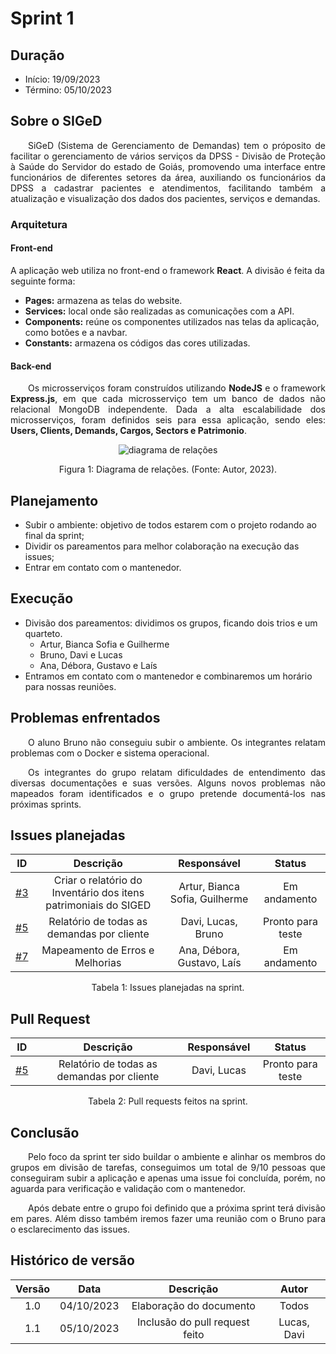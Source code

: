# Sprint 1

## Duração
- Início: 19/09/2023
- Término: 05/10/2023

## Sobre o SIGeD
<p align="justify">&emsp;&emsp;SiGeD (Sistema de Gerenciamento de Demandas) tem o próposito de facilitar o gerenciamento de vários serviços da DPSS - Divisão de Proteção à Saúde do Servidor do estado de Goiás, promovendo uma interface entre funcionários de diferentes setores da área, auxiliando os funcionários da DPSS a cadastrar pacientes e atendimentos, facilitando também a atualização e visualização dos dados dos pacientes, serviços e demandas.</p>

### Arquitetura

#### Front-end
A aplicação web utiliza no front-end o framework **React**. A divisão é feita da seguinte forma:

- **Pages:** armazena as telas do website.
- **Services:** local onde são realizadas as comunicações com a API.
- **Components:** reúne os componentes utilizados nas telas da aplicação, como botões e a navbar.
- **Constants:** armazena os códigos das cores utilizadas.

#### Back-end
<p align="justify">&emsp;&emsp;Os microsserviços foram construídos utilizando <b>NodeJS</b> e o framework <b>Express.js</b>, em que cada microsserviço tem um banco de dados não relacional MongoDB independente. Dada a alta escalabilidade dos microsserviços, foram definidos seis para essa aplicação, sendo eles: <b>Users, Clients, Demands, Cargos, Sectors e Patrimonio</b>.</p>

<center>

  ![diagrama de relações](https://github.com/Siged-Gces-2023-2/2023.2-SIGeD-GCES-Doc/assets/79341819/c3ebdbf1-c6c5-4122-8e38-deb955896e81)

</center>

<figcaption align="center">Figura 1: Diagrama de relações. (Fonte: Autor, 2023).</figcaption>

## Planejamento
- Subir o ambiente: objetivo de todos estarem com o projeto rodando ao final da sprint;
- Dividir os pareamentos para melhor colaboração na execução das issues;
- Entrar em contato com o mantenedor.

## Execução
- Divisão dos pareamentos: dividimos os grupos, ficando dois trios e um quarteto.
    - Artur, Bianca Sofia e Guilherme
    - Bruno, Davi e Lucas
    - Ana, Débora, Gustavo e Laís
- Entramos em contato com o mantenedor e combinaremos um horário para nossas reuniões.

## Problemas enfrentados
<p align="justify">&emsp;&emsp;O aluno Bruno não conseguiu subir o ambiente. Os integrantes relatam problemas com o Docker e sistema operacional.</p>

<p align="justify">&emsp;&emsp;Os integrantes do grupo relatam dificuldades de entendimento das diversas documentações e suas versões. Alguns novos problemas não mapeados foram identificados e o grupo pretende documentá-los nas próximas sprints.</p>

## Issues planejadas
| ID |Descrição | Responsável | Status |
| :--: | :-----: | :---------: | :-----:|
| [#3](https://github.com/Siged-Gces-2023-2/2023.2-SIGeD-GCES-Doc/issues/3) | Criar o relatório do Inventário dos itens patrimoniais do SIGED | Artur, Bianca Sofia, Guilherme | Em andamento |
| [#5](https://github.com/Siged-Gces-2023-2/2023.2-SIGeD-GCES-Doc/issues/5) | Relatório de todas as demandas por cliente | Davi, Lucas, Bruno | Pronto para teste |
| [#7](https://github.com/Siged-Gces-2023-2/2023.2-SIGeD-GCES-Doc/issues/7) | Mapeamento de Erros e Melhorias | Ana, Débora, Gustavo, Laís | Em andamento|

<figcaption align="center">Tabela 1: Issues planejadas na sprint.</figcaption>

## Pull Request
| ID |Descrição | Responsável | Status |
| :--: | :-----: | :---------: | :-----:|
| [#5](https://github.com/Siged-Gces-2023-2/2023.2-SIGeD-GCES-Doc/issues/5) | Relatório de todas as demandas por cliente | Davi, Lucas | Pronto para teste |

<figcaption align="center">Tabela 2: Pull requests feitos na sprint.</figcaption>

## Conclusão
<p align="justify">&emsp;&emsp;Pelo foco da sprint ter sido buildar o ambiente e alinhar os membros do grupos em divisão de tarefas, conseguimos um total de 9/10 pessoas que conseguiram subir a aplicação e apenas uma issue foi concluída, porém, no aguarda para verificação e validação com o mantenedor.</p>

<p align="justify">&emsp;&emsp;Após debate entre o grupo foi definido que a próxima sprint terá divisão em pares. Além disso também iremos fazer uma reunião com o Bruno para o esclarecimento das issues.</p>

## Histórico de versão
| Versão | Data | Descrição | Autor |
| :----: | :--: | :-------: | :---: |
| 1.0 | 04/10/2023 | Elaboração do documento | Todos |
| 1.1 | 05/10/2023 | Inclusão do pull request feito | Lucas, Davi |